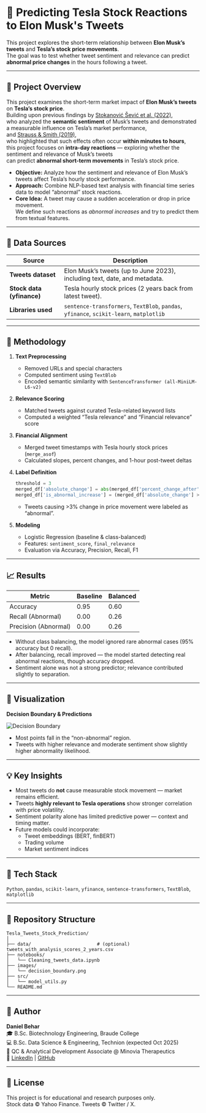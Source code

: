# 🧠 Predicting Tesla Stock Reactions to Elon Musk's Tweets

This project explores the short-term relationship between **Elon Musk’s tweets** and **Tesla’s stock price movements**.  
The goal was to test whether tweet sentiment and relevance can predict **abnormal price changes** in the hours following a tweet.

---

## 🚀 Project Overview

This project examines the short-term market impact of **Elon Musk’s tweets** on **Tesla’s stock price**.  
Building upon previous findings by [Stokanović Šević et al. (2022)](https://www.atlantis-press.com/proceedings/iciitb-22/125984182),  
who analyzed the **semantic sentiment** of Musk’s tweets and demonstrated a measurable influence on Tesla’s market performance,  
and [Strauss & Smith (2019)](https://www.emerald.com/ccij/article-pdf/24/4/593/408731/ccij-09-2018-0091.pdf),  
who highlighted that such effects often occur **within minutes to hours**,  
this project focuses on **intra-day reactions** — exploring whether the sentiment and relevance of Musk’s tweets  
can predict **abnormal short-term movements** in Tesla’s stock price.

- **Objective:** Analyze how the sentiment and relevance of Elon Musk’s tweets affect Tesla’s hourly stock performance.  
- **Approach:** Combine NLP-based text analysis with financial time series data to model “abnormal” stock reactions.  
- **Core Idea:** A tweet may cause a sudden acceleration or drop in price movement.  
  We define such reactions as *abnormal increases* and try to predict them from textual features.

---

## 🧩 Data Sources

| Source | Description |
|--------|--------------|
| **Tweets dataset** | Elon Musk’s tweets (up to June 2023), including text, date, and metadata. |
| **Stock data (yfinance)** | Tesla hourly stock prices (2 years back from latest tweet). |
| **Libraries used** | `sentence-transformers`, `TextBlob`, `pandas`, `yfinance`, `scikit-learn`, `matplotlib` |

---

## 🧠 Methodology

1. **Text Preprocessing**
   - Removed URLs and special characters  
   - Computed sentiment using `TextBlob`  
   - Encoded semantic similarity with `SentenceTransformer (all-MiniLM-L6-v2)`  

2. **Relevance Scoring**
   - Matched tweets against curated Tesla-related keyword lists  
   - Computed a weighted “Tesla relevance” and “Financial relevance” score  

3. **Financial Alignment**
   - Merged tweet timestamps with Tesla hourly stock prices (`merge_asof`)  
   - Calculated slopes, percent changes, and 1-hour post-tweet deltas  

4. **Label Definition**
   ```python
   threshold = 3
   merged_df['absolute_change'] = abs(merged_df['percent_change_after'] - merged_df['percent_change_before'])
   merged_df['is_abnormal_increase'] = (merged_df['absolute_change'] > threshold).astype(int)
   ```
   - Tweets causing >3% change in price movement were labeled as “abnormal”.

5. **Modeling**
   - Logistic Regression (baseline & class-balanced)  
   - Features: `sentiment_score`, `final_relevance`  
   - Evaluation via Accuracy, Precision, Recall, F1  

---

## 📈 Results

| Metric | Baseline | Balanced |
|--------|-----------|-----------|
| Accuracy | 0.95 | 0.60 |
| Recall (Abnormal) | 0.00 | 0.26 |
| Precision (Abnormal) | 0.00 | 0.26 |

- Without class balancing, the model ignored rare abnormal cases (95% accuracy but 0 recall).  
- After balancing, recall improved — the model started detecting real abnormal reactions, though accuracy dropped.  
- Sentiment alone was not a strong predictor; relevance contributed slightly to separation.

---

## 🎨 Visualization

**Decision Boundary & Predictions**

![Decision Boundary](images/decision_boundary.png)

- Most points fall in the “non-abnormal” region.  
- Tweets with higher relevance and moderate sentiment show slightly higher abnormality likelihood.

---

## 💡 Key Insights

- Most tweets do **not** cause measurable stock movement — market remains efficient.  
- Tweets **highly relevant to Tesla operations** show stronger correlation with price volatility.  
- Sentiment polarity alone has limited predictive power — context and timing matter.  
- Future models could incorporate:
  - Tweet embeddings (BERT, finBERT)
  - Trading volume
  - Market sentiment indices

---

## 🧰 Tech Stack

`Python`, `pandas`, `scikit-learn`, `yfinance`, `sentence-transformers`, `TextBlob`, `matplotlib`

---

## 📂 Repository Structure

```
Tesla_Tweets_Stock_Prediction/
│
├── data/                        # (optional) tweets_with_analysis_scores_2_years.csv
├── notebooks/
│   └── Cleaning_tweets_data.ipynb
├── images/
│   └── decision_boundary.png
├── src/
│   └── model_utils.py
└── README.md
```

---

## 👤 Author

**Daniel Behar**  
🎓 B.Sc. Biotechnology Engineering, Braude College  
💻 B.Sc. Data Science & Engineering, Technion (expected Oct 2025)  
📍 QC & Analytical Development Associate @ Minovia Therapeutics  
🔗 [LinkedIn](https://linkedin.com/in/daniel-behar) | [GitHub](https://github.com/danielbehar)

---

## 📜 License

This project is for educational and research purposes only.  
Stock data © Yahoo Finance. Tweets © Twitter / X.
